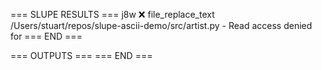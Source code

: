 === SLUPE RESULTS ===
j8w ❌ file_replace_text /Users/stuart/repos/slupe-ascii-demo/src/artist.py - Read access denied for
=== END ===

=== OUTPUTS ===
=== END ===